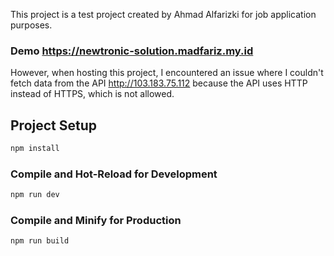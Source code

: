 This project is a test project created by Ahmad Alfarizki for job application purposes.

### Demo https://newtronic-solution.madfariz.my.id

However, when hosting this project, I encountered an issue where I couldn't fetch data from the API http://103.183.75.112 because the API uses HTTP instead of HTTPS, which is not allowed.

## Project Setup

```sh
npm install
```

### Compile and Hot-Reload for Development

```sh
npm run dev
```

### Compile and Minify for Production

```sh
npm run build
```
